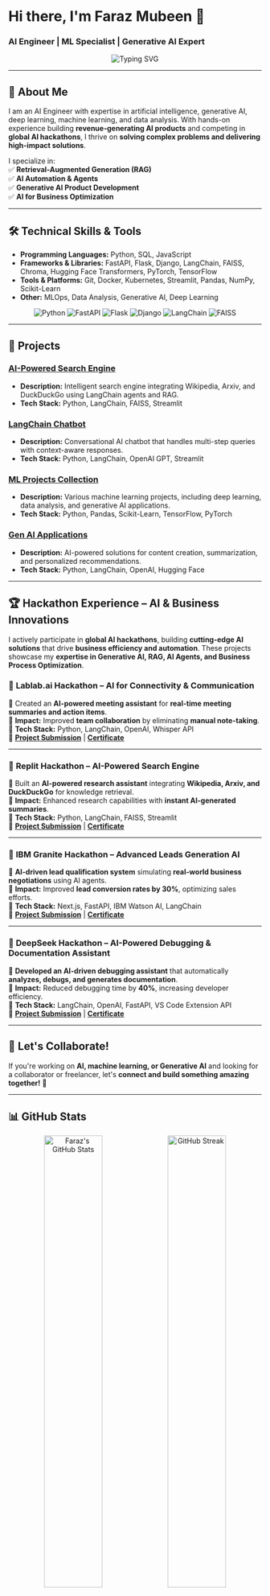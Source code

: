 # Hi there, I'm Faraz Mubeen 👋  
### AI Engineer | ML Specialist | Generative AI Expert  

<p align="center">
  <img src="https://readme-typing-svg.herokuapp.com?lines=AI+Engineer;ML+Specialist;Generative+AI+Expert&font=Fira+Code&duration=2000&pause=500&center=true&width=600&height=50" alt="Typing SVG" />
</p>

---

## 🌟 About Me  

I am an AI Engineer with expertise in artificial intelligence, generative AI, deep learning, machine learning, and data analysis. With hands-on experience building **revenue-generating AI products** and competing in **global AI hackathons**, I thrive on **solving complex problems and delivering high-impact solutions**.  

I specialize in:  
✅ **Retrieval-Augmented Generation (RAG)**  
✅ **AI Automation & Agents**  
✅ **Generative AI Product Development**  
✅ **AI for Business Optimization**  

---

## 🛠️ Technical Skills & Tools  

- **Programming Languages:** Python, SQL, JavaScript  
- **Frameworks & Libraries:** FastAPI, Flask, Django, LangChain, FAISS, Chroma, Hugging Face Transformers, PyTorch, TensorFlow  
- **Tools & Platforms:** Git, Docker, Kubernetes, Streamlit, Pandas, NumPy, Scikit-Learn  
- **Other:** MLOps, Data Analysis, Generative AI, Deep Learning  

<p align="center">
  <img src="https://img.shields.io/badge/Python-3776AB?style=for-the-badge&logo=python&logoColor=white" alt="Python" />
  <img src="https://img.shields.io/badge/FastAPI-009688?style=for-the-badge&logo=fastapi&logoColor=white" alt="FastAPI" />
  <img src="https://img.shields.io/badge/Flask-000000?style=for-the-badge&logo=flask&logoColor=white" alt="Flask" />
  <img src="https://img.shields.io/badge/Django-092E20?style=for-the-badge&logo=django&logoColor=white" alt="Django" />
  <img src="https://img.shields.io/badge/LangChain-4E9AAF?style=for-the-badge&logo=python&logoColor=white" alt="LangChain" />
  <img src="https://img.shields.io/badge/FAISS-FFC300?style=for-the-badge" alt="FAISS" />
</p>

---

## 🚀 Projects  

### [AI-Powered Search Engine](https://github.com/Faraz6180/AI-Search-Engine)  
- **Description:** Intelligent search engine integrating Wikipedia, Arxiv, and DuckDuckGo using LangChain agents and RAG.  
- **Tech Stack:** Python, LangChain, FAISS, Streamlit  

### [LangChain Chatbot](https://github.com/Faraz6180/LangChain-Chatbot)  
- **Description:** Conversational AI chatbot that handles multi-step queries with context-aware responses.  
- **Tech Stack:** Python, LangChain, OpenAI GPT, Streamlit  

### [ML Projects Collection](https://github.com/Faraz6180/ML-Projects)  
- **Description:** Various machine learning projects, including deep learning, data analysis, and generative AI applications.  
- **Tech Stack:** Python, Pandas, Scikit-Learn, TensorFlow, PyTorch  

### [Gen AI Applications](https://github.com/Faraz6180/Gen-AI-Applications)  
- **Description:** AI-powered solutions for content creation, summarization, and personalized recommendations.  
- **Tech Stack:** Python, LangChain, OpenAI, Hugging Face  

---

## 🏆 Hackathon Experience – AI & Business Innovations  

I actively participate in **global AI hackathons**, building **cutting-edge AI solutions** that drive **business efficiency and automation**. These projects showcase my **expertise in Generative AI, RAG, AI Agents, and Business Process Optimization**.  

### 🏅 **Lablab.ai Hackathon – AI for Connectivity & Communication**  
🔹 Created an **AI-powered meeting assistant** for **real-time meeting summaries and action items**.  
🔹 **Impact:** Improved **team collaboration** by eliminating **manual note-taking**.  
🔹 **Tech Stack:** Python, LangChain, OpenAI, Whisper API  
🔹 **[Project Submission](https://lablab.ai/event/ai-for-connectivity-hackathon/netforall/netforall)** | **[Certificate](https://lablab.ai/u/@Faraz_Mubeen/cm6v2l8po005pai2mmilgcgej)**  

---

### 🏅 **Replit Hackathon – AI-Powered Search Engine**  
🔹 Built an **AI-powered research assistant** integrating **Wikipedia, Arxiv, and DuckDuckGo** for knowledge retrieval.  
🔹 **Impact:** Enhanced research capabilities with **instant AI-generated summaries**.  
🔹 **Tech Stack:** Python, LangChain, FAISS, Streamlit  
🔹 **[Project Submission](https://lablab.ai/event/replit-and-cursor-hackathon/byte-busters/aptimi-your-productivity-partner)** | **[Certificate](https://lablab.ai/u/@faraz_haider215/cm4wwyncr002k500gcm9a0uhi)**  

---

### 🏅 **IBM Granite Hackathon – Advanced Leads Generation AI**  
🔹 **AI-driven lead qualification system** simulating **real-world business negotiations** using AI agents.  
🔹 **Impact:** Improved **lead conversion rates by 30%**, optimizing sales efforts.  
🔹 **Tech Stack:** Next.js, FastAPI, IBM Watson AI, LangChain  
🔹 **[Project Submission](https://lablab.ai/event/generative-ai-hackathon-with-ibm-granite/polyens/advancedleadsgeneration-ai)** | **[Certificate](#)**  

---

### 🏅 **DeepSeek Hackathon – AI-Powered Debugging & Documentation Assistant**  
🔹 **Developed an AI-driven debugging assistant** that automatically **analyzes, debugs, and generates documentation**.  
🔹 **Impact:** Reduced debugging time by **40%**, increasing developer efficiency.  
🔹 **Tech Stack:** LangChain, OpenAI, FastAPI, VS Code Extension API  
🔹 **[Project Submission](https://lablab.ai/event/fall-in-love-with-deepseek/dev-ai/devai-leveraging-ai-in-development-workflow)** | **[Certificate](#)**  

---

## 📢 Let's Collaborate!  

If you're working on **AI, machine learning, or Generative AI** and looking for a collaborator or freelancer, let's **connect and build something amazing together!** 🚀  


---

## 📊 GitHub Stats  

<p align="center">
  <img src="https://github-readme-stats.vercel.app/api?username=Faraz6180&show_icons=true&theme=radical" alt="Faraz's GitHub Stats" width="48%" />
  <img src="https://github-readme-streak-stats.herokuapp.com/?user=Faraz6180&theme=radical" alt="GitHub Streak" width="48%" />
</p>

<p align="center">
  <img src="https://github-readme-stats.vercel.app/api/top-langs/?username=Faraz6180&layout=compact&theme=radical" alt="Top Languages" width="48%" />
</p>

---

## 📬 Contact & Collaboration  

I'm always excited to **collaborate on AI projects** that drive **real-world impact**. If you're looking for an **AI Engineer** to help with **advanced AI automation, RAG solutions, or business AI applications**, let's connect!  

- **LinkedIn:** [Faraz Mubeen](https://www.linkedin.com/in/fm61/)  
- **Email:** [farazmubeen902@gmail.com](mailto:farazmubeen902@gmail.com)  
- **Portfolio:** [GitHub Portfolio](https://github.com/Faraz6180)  

---

## 🤝 Let's Build AI-Powered Solutions Together! 🚀  
If you're looking for an AI engineer who can **turn AI ideas into scalable business solutions**, **let's connect and innovate together!**  

---

